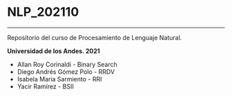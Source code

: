 # NLP_202110
***
Repositorio del curso de Procesamiento de Lenguaje Natural. 

**Universidad de los Andes. 2021**

* Allan Roy Corinaldi - Binary Search
* Diego Andrés Gómez Polo - RRDV
* Isabela Maria Sarmiento - RRI
* Yacir Ramírez - BSII
